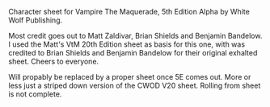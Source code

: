 Character sheet for Vampire The Maquerade, 5th Edition Alpha by White Wolf Publishing.

Most credit goes out to Matt Zaldivar, Brian Shields and Benjamin Bandelow. I used the Matt's VtM 20th Edition sheet as basis for this one, with was credited to Brian Shields and Benjamin Bandelow for their original exhalted sheet. Cheers to everyone.

Will propably be replaced by a proper sheet once 5E comes out. More or less just a striped down version of the CWOD V20 sheet. Rolling from sheet is not complete.